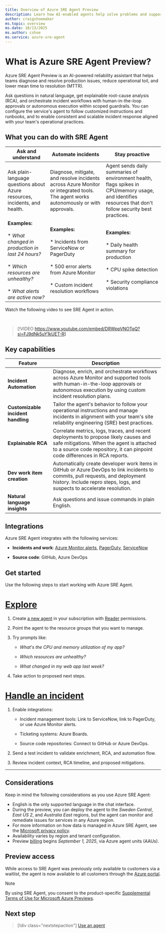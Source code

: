 ```yaml
---
title: Overview of Azure SRE Agent Preview
description: Learn how AI-enabled agents help solve problems and support resilient and self-healing systems on your behalf.
author: craigshoemaker
ms.topic: overview
ms.date: 10/13/2025
ms.author: cshoe
ms.service: azure-sre-agent
---
```


# What is Azure SRE Agent Preview?

Azure SRE Agent Preview is an AI-powered reliability assistant that helps teams diagnose and resolve production issues, reduce operational toil, and lower mean time to resolution (MTTR).

Ask questions in natural language, get explainable root-cause analysis (RCA), and orchestrate incident workflows with human-in-the-loop approvals or autonomous execution within scoped guardrails. You can configure the service's agent to follow customized instructions and runbooks, and to enable consistent and scalable incident response aligned with your team's operational practices.

## What you can do with SRE Agent

| Ask and understand | Automate incidents | Stay proactive |
|---|---|---|
| Ask plain-language questions about Azure resources, incidents, and health. | Diagnose, mitigate, and resolve incidents across Azure Monitor or integrated tools. The agent works autonomously or with approvals. | Agent sends daily summaries of environment health, flags spikes in CPU/memory usage, and identifies resources that don't follow security best practices. |
| **Examples:**<br><br>* *What changed in production in last 24 hours?*<br><br>* *Which resources are unhealthy?*<br><br>* *What alerts are active now?* | **Examples:**<br><br>* Incidents from ServiceNow or PagerDuty<br><br>* 500 error alerts from Azure Monitor<br><br> * Custom incident resolution workflows | **Examples:**<br><br>* Daily health summary for production<br><br>* CPU spike detection<br><br>* Security compliance violations |

Watch the following video to see SRE Agent in action.

<br>

> [!VIDEO https://www.youtube.com/embed/DRWppVNOTqQ?si=FJ9dNk5uY1kUET-R]

## Key capabilities

| Feature | Description |
|---|---|
| **Incident Automation** | Diagnose, enrich, and orchestrate workflows across Azure Monitor and supported tools with human-in-the-loop approvals or autonomous execution by using custom incident resolution plans. |
| **Customizable incident handling** | Tailor the agent's behavior to follow your operational instructions and manage incidents in alignment with your team's site reliability engineering (SRE) best practices. |
| **Explainable RCA** | Correlate metrics, logs, traces, and recent deployments to propose likely causes and safe mitigations. When the agent is attached to a source code repository, it can pinpoint code differences in RCA reports. |
| **Dev work item creation** | Automatically create developer work items in GitHub or Azure DevOps to link incidents to commits, pull requests, and deployment history. Include repro steps, logs, and suspects to accelerate resolution. |
| **Natural language insights** | Ask questions and issue commands in plain English. |

## Integrations

Azure SRE Agent integrates with the following services:

- **Incidents and work**: [Azure Monitor alerts](/azure/azure-monitor/alerts/alerts-overview), [PagerDuty](https://www.pagerduty.com/), [ServiceNow](https://www.servicenow.com/)

- **Source code**: GitHub, Azure DevOps

## Get started

Use the following steps to start working with Azure SRE Agent.

# [Explore](#tab/explore)

1. Create [a new agent](usage.md) in your subscription with [Reader](access-management.md) permissions.

1. Point the agent to the resource groups that you want to manage.

1. Try prompts like:

    - *What's the CPU and memory utilization of my app?*

    - *Which resources are unhealthy?*

    - *What changed in my web app last week?*

1. Take action to proposed next steps.

# [Handle an incident](#tab/incident)

1. Enable integrations:  

    - Incident management tools: Link to ServiceNow, link to PagerDuty, or use Azure Monitor alerts.  

    - Ticketing systems: Azure Boards.

    - Source code repositories: Connect to GitHub or Azure DevOps.  

1. Send a test incident to validate enrichment, RCA, and automation flow.

1. Review incident context, RCA timeline, and proposed mitigations.

---

## Considerations

Keep in mind the following considerations as you use Azure SRE Agent:

- English is the only supported language in the chat interface.
- During the preview, you can deploy the agent to the *Sweden Central*, *East US 2*, and *Australia East* regions, but the agent can monitor and remediate issues for services in any Azure region.
- For more information on how data is managed in Azure SRE Agent, see the [Microsoft privacy policy](https://www.microsoft.com/privacy/privacystatement).
- Availability varies by region and tenant configuration.  
- Preview [billing](billing.md) begins *September 1, 2025*, via Azure agent units (AAUs).

## Preview access

While access to SRE Agent was previously only available to customers via a waitlist, the agent is now available to all customers through the [Azure portal](https://aka.ms/sreagent-portal).

> [!NOTE]
> By using SRE Agent, you consent to the product-specific [Supplemental Terms of Use for Microsoft Azure Previews](https://azure.microsoft.com/support/legal/preview-supplemental-terms/).

## Next step

> [!div class="nextstepaction"]
> [Use an agent](./usage.md)
